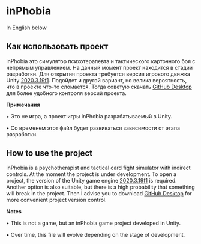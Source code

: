 # inPhobia
In English below

## Как использовать проект

  inPhobia это симулятор психотерапевта и тактического карточного боя с непрямым управлением. На данный момент проект находится в стадии разработки. Для открытия проекта требуется версия игрового движка Unity [2020.3.19f1](https://unity3d.com/get-unity/download/archive). Подойдет и другой вариант, но велика вероятность, что в проекте что-то сломается. Тогда советую скачать [GitHub Desktop](https://desktop.github.com/) для более удобного контроля версий проекта. 
  
**Примечания**

• Это не игра, а проект игры inPhobia разрабатываемый в Unity.

• Со временем этот файл будет развиваться зависимости от этапа разработки.

## How to use the project

  inPhobia is a psychotherapist and tactical card fight simulator with indirect controls. At the moment the project is under development. To open a project, the version of the Unity game engine [2020.3.19f1](https://unity3d.com/get-unity/download/archive) is required. Another option is also suitable, but there is a high probability that something will break in the project. Then I advise you to download [GitHub Desktop](https://desktop.github.com/) for more convenient project version control.
  
**Notes**

• This is not a game, but an inPhobia game project developed in Unity.

• Over time, this file will evolve depending on the stage of development.
